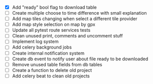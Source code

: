 - [x] Add "ready" bool flag to download table
- [ ] Create multiple choose to time difference with small explanation
- [ ] Add map tiles changing when select a different tile provider
- [ ] Add map style selection on map by gpx
- [ ] Update all pytest route services tests
- [ ] Clean unused print, comments and uncomment stuff
- [ ] Implement log system
- [ ] Add celery background jobs
- [ ] Create internal notification system
- [ ] Create db event to notify user about file ready to be downloaded
- [ ] Remove unused table fields from db tables
- [ ] Create a function to delete old project
- [ ] Add celery beat to clean old projects
